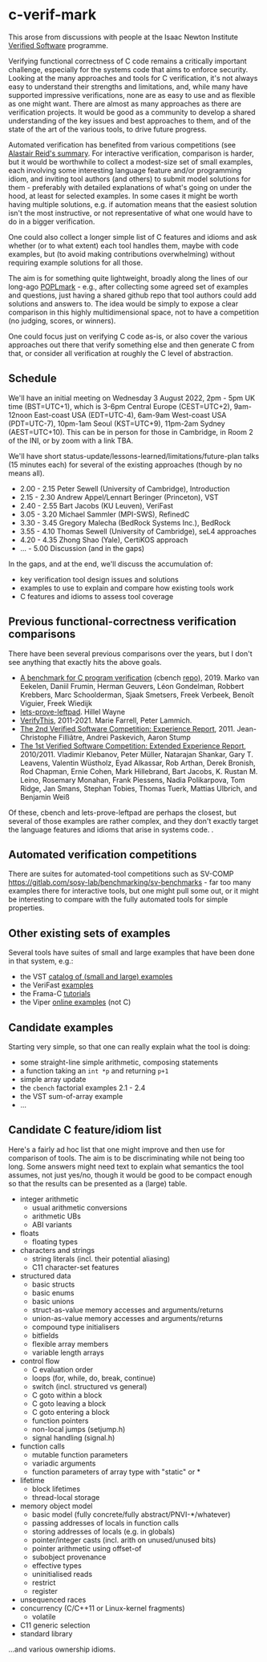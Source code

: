 # c-verif-mark

This arose from discussions with people at the Isaac Newton Institute [Verified Software](https://www.newton.ac.uk/event/vso2/) programme.


Verifying functional correctness of C code remains a critically important challenge, especially for the systems code that aims to enforce security. 
Looking at the many approaches and tools for C verification, it's not always easy to understand their strengths and limitations, and, while many have supported impressive verifications, none are as easy to use and as flexible as one might want.   There are almost as many approaches as there are verification projects.  It would be good as a community to develop a shared understanding of the key issues and best approaches to them, and of the state of the art of the various tools, to drive future progress. 

Automated verification has benefited from various competitions (see [Alastair Reid's summary](https://alastairreid.github.io/verification-competitions/).  For interactive verification, comparison is harder, but it would be worthwhile to collect a modest-size set of small examples, each involving some interesting language feature and/or programming idiom, and inviting tool authors (and others) to submit model solutions for them - preferably with detailed explanations of what's going on under the hood, at least for selected examples.  In some cases it might be worth having multiple solutions, e.g. if automation means that the easiest solution isn't the most instructive, or not representative of what one would have to do in a bigger verification.

One could also collect a longer simple list of C features and idioms and ask whether (or to what extent) each tool handles them, maybe with code examples, but (to avoid making contributions overwhelming) without requiring example solutions for all those.

The aim is for something quite lightweight, broadly along the lines of our long-ago [POPLmark](https://www.seas.upenn.edu/~plclub/poplmark/) - e.g., after collecting some agreed set of examples and questions, just having a shared github repo that tool authors could add solutions and answers to.  The idea would be simply to expose a clear comparison in this highly multidimensional space, not to have a competition (no judging, scores, or winners).

One could focus just on verifying C code as-is, or also cover the various approaches out there that verify something else and then generate C from that, or consider all verification at roughly the C level of abstraction. 

## Schedule

We'll have an initial meeting on Wednesday 3 August 2022, 2pm - 5pm UK time (BST=UTC+1), which is 3-6pm Central Europe (CEST=UTC+2), 9am-12noon East-coast USA (EDT=UTC-4), 6am-9am West-coast USA (PDT=UTC-7), 10pm-1am Seoul (KST=UTC+9), 11pm-2am Sydney (AEST=UTC+10).  This can be in person for those in Cambridge, in Room 2 of the INI, or by zoom with a link TBA. 

We'll have short status-update/lessons-learned/limitations/future-plan talks (15 minutes each) for several of the existing approaches (though by no means all). 

- 2.00 - 2.15 Peter Sewell (University of Cambridge), Introduction
- 2.15 - 2.30 Andrew Appel/Lennart Beringer (Princeton), VST
- 2.40 - 2.55 Bart Jacobs (KU Leuven), VeriFast
- 3.05 - 3.20 Michael Sammler (MPI-SWS), RefinedC
- 3.30 - 3.45 Gregory Malecha (BedRock Systems Inc.), BedRock
- 3.55 - 4.10 Thomas Sewell (University of Cambridge), seL4 approaches
- 4.20 - 4.35 Zhong Shao (Yale), CertiKOS approach
- ...  - 5.00 Discussion (and in the gaps)


In the gaps, and at the end, we'll discuss the accumulation of:

- key verification tool design issues and solutions
- examples to use to explain and compare how existing tools work
- C features and idioms to assess tool coverage


## Previous functional-correctness verification comparisons 

There have been several previous comparisons over the years, but I don't see anything that exactly hits the above goals.

- [A benchmark for C program verification](https://www.cs.ru.nl/~freek/cbench/cbench.pdf)  (cbench [repo](https://github.com/cverified/cbench/)), 2019. Marko van Eekelen, Daniil Frumin, Herman Geuvers, Léon Gondelman, Robbert Krebbers, Marc Schoolderman, Sjaak Smetsers, Freek Verbeek, Benoı̂t Viguier, Freek Wiedijk
- [lets-prove-leftpad](https://github.com/hwayne/lets-prove-leftpad). Hillel Wayne
- [VerifyThis](https://www.pm.inf.ethz.ch/research/verifythis.html), 2011-2021. Marie Farrell, Peter Lammich. 
- [The 2nd Verified Software Competition: Experience Report](https://hal.inria.fr/hal-00798777/document), 2011. Jean-Christophe Filliâtre, Andrei Paskevich, Aaron Stump
- [The 1st Verified Software Competition: Extended Experience Report](https://www.microsoft.com/en-us/research/wp-content/uploads/2016/12/krml214.pdf), 2010/2011.  Vladimir Klebanov, Peter Müller, Natarajan Shankar, Gary T. Leavens, Valentin Wüstholz, Eyad Alkassar, Rob Arthan, Derek Bronish, Rod Chapman, Ernie Cohen, Mark Hillebrand, Bart Jacobs, K. Rustan M. Leino, Rosemary Monahan, Frank Piessens, Nadia Polikarpova, Tom Ridge, Jan Smans, Stephan Tobies, Thomas Tuerk, Mattias Ulbrich, and Benjamin Weiß

Of these, cbench and lets-prove-leftpad are perhaps the closest, but several of those examples are rather complex, and they don't exactly target the language features and idioms that arise in systems code. . 


## Automated verification competitions

There are suites for automated-tool competitions such as SV-COMP https://gitlab.com/sosy-lab/benchmarking/sv-benchmarks - far too many examples there for interactive tools, but one might pull some out, or it might be interesting to compare with the fully automated tools for simple properties.

## Other existing sets of examples

Several tools have suites of small and large examples that have been done in that system, e.g.:

- the VST [catalog of (small and large) examples](https://github.com/PrincetonUniversity/VST/blob/master/doc/catalog-of-examples.md)
- the VeriFast [examples](https://github.com/verifast/verifast/tree/master/examples)
- the Frama-C [tutorials](https://frama-c.com/html/tutorials.html)
- the Viper [online examples](http://viper.ethz.ch/examples/binary-search-array.html)   (not C)




## Candidate examples

Starting very simple, so that one can really explain what the tool is doing:

- some straight-line simple arithmetic, composing statements
- a function taking an `int *p` and returning `p+1`
- simple array update
- the `cbench` factorial examples 2.1 - 2.4
- the VST sum-of-array example
- ...



##  Candidate C feature/idiom list

Here's a fairly ad hoc list that one might improve and then use for comparison of tools.  The aim is to be discriminating while not being too long.  Some answers might need text to explain what semantics the tool assumes, not just yes/no, though it would be good to be compact enough so that the results can be presented as a (large) table. 

- integer arithmetic
    - usual arithmetic conversions
    - arithmetic UBs
    - ABI variants
- floats
    - floating types
- characters and strings
    - string literals (incl. their potential aliasing)
    - C11 character-set features
- structured data
    - basic structs
    - basic enums
    - basic unions
    - struct-as-value memory accesses and arguments/returns
    - union-as-value memory accesses and arguments/returns
    - compound type initialisers
    - bitfields
    - flexible array members
    - variable length arrays
- control flow 
    - C evaluation order
    - loops (for, while, do, break, continue)
    - switch (incl. structured vs general)
    - C goto within a block
    - C goto leaving a block
    - C goto entering a block
    - function pointers
    - non-local jumps (setjump.h)
    - signal handling (signal.h)
- function calls
    - mutable function parameters
    - variadic arguments
    - function parameters of array type with "static" or *
- lifetime
    - block lifetimes
    - thread-local storage
- memory object model
    - basic model (fully concrete/fully abstract/PNVI-*/whatever)
    - passing addresses of locals in function calls
    - storing addresses of locals (e.g. in globals)
    - pointer/integer casts (incl. arith on unused/unused bits)
    - pointer arithmetic using offset-of 
    - subobject provenance
    - effective types
    - uninitialised reads
    - restrict
    - register
- unsequenced races
- concurrency   (C/C++11 or Linux-kernel fragments)
    - volatile
- C11 generic selection
- standard library


...and various ownership idioms.

